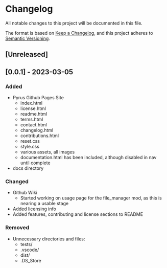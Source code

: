 # Changelog

All notable changes to this project will be documented in this file.

The format is based on [Keep a Changelog](https://keepachangelog.com/en/1.0.0/),
and this project adheres to [Semantic Versioning](https://semver.org/spec/v2.0.0.html).

## [Unreleased]

## [0.0.1] - 2023-03-05

### Added
- Pyrus Github Pages Site
    - index.html
    - license.html
    - readme.html
    - terms.html
    - contact.html
    - changelog.html
    - contributions.html
    - reset.css
    - style.css
    - various assets, all images
    - documentation.html has been included, although disabled in nav until complete
- docs directory


### Changed
- Github Wiki
    - Started working on usage page for the file_manager mod, as this is nearing a usable stage
- Added licensing info
- Added features, contributing and license sections to README

### Removed
- Unnecessary directories and files:
    - tests/
    - .vscode/
    - dist/
    - .DS_Store
